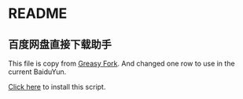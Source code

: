 # README

## 百度网盘直接下载助手

This file is copy from [Greasy Fork](https://greasyfork.org/zh-CN/scripts/23635). And changed one row to use in the current BaiduYun.

[Click here](https://github.com/Jumeo7/Files/raw/master/%E7%99%BE%E5%BA%A6%E7%BD%91%E7%9B%98%E7%9B%B4%E6%8E%A5%E4%B8%8B%E8%BD%BD%E5%8A%A9%E6%89%8B.user.js) to install this script.
